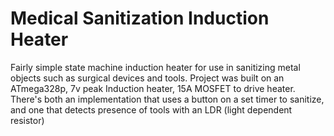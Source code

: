 # Medical Sanitization Induction Heater
 Fairly simple state machine induction heater for use in sanitizing metal objects such as surgical devices and tools. Project was built on an ATmega328p, 7v peak Induction heater, 15A MOSFET to drive heater. There's both an implementation that uses a button on a set timer to sanitize, and one that detects presence of tools with an LDR (light dependent resistor) 
